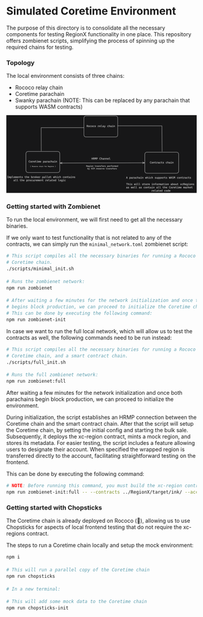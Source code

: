 # Simulated Coretime Environment

The purpose of this directory is to consolidate all the necessary components for testing RegionX functionality in one place. This repository offers zombienet scripts, simplifying the process of spinning up the required chains for testing.

### Topology

The local environment consists of three chains:

-   Rococo relay chain
-   Coretime parachain
-   Swanky parachain (NOTE: This can be replaced by any parachain that supports WASM contracts)

<p align="center">
 <img src="./docs/topology.png" />
</p>

### Getting started with Zombienet

To run the local environment, we will first need to get all the necessary binaries.

If we only want to test functionality that is not related to any of the contracts, we can simply run the `minimal_network.toml` zombienet script:

```sh
# This script compiles all the necessary binaries for running a Rococo relay chain,
# Coretime chain.
./scripts/minimal_init.sh

# Runs the zombienet network:
npm run zombienet

# After waiting a few minutes for the network initialization and once the parachain 
# begins block production, we can proceed to initialize the Coretime chain. 
# This can be done by executing the following command:
npm run zombienet-init  
```

In case we want to run the full local network, which will allow us to test the contracts as well, the following commands need to be run instead:

```sh
# This script compiles all the necessary binaries for running a Rococo relay chain,
# Coretime chain, and a smart contract chain.
./scripts/full_init.sh

# Runs the full zombienet network:
npm run zombienet:full
```

After waiting a few minutes for the network initialization and once both parachains begin block production, we can proceed to initialize the environment.

During initialization, the script establishes an HRMP connection between the Coretime chain and the smart contract chain. 
After that the script will setup the Coretime chain, by setting the initial config and starting the bulk sale.
Subsequently, it deploys the xc-region contract, mints a mock region, and stores its metadata. For easier testing, the script includes a feature allowing users to designate their account. When specified the wrapped region is transferred directly to the account, facilitating straightforward testing on the frontend.

This can be done by executing the following command:
```sh
# NOTE: Before running this command, you must build the xc-region contract.
npm run zombienet-init:full -- --contracts ../RegionX/target/ink/ --account <account on contracts chain>
```

### Getting started with Chopsticks

The Coretime chain is already deployed on Rococo (🥳), allowing us to use Chopsticks for aspects of local frontend testing that do not require the xc-regions contract.

The steps to run a Coretime chain locally and setup the mock environment:

```sh
npm i

# This will run a parallel copy of the Coretime chain
npm run chopsticks

# In a new terminal:

# This will add some mock data to the Coretime chain
npm run chopsticks-init
```
